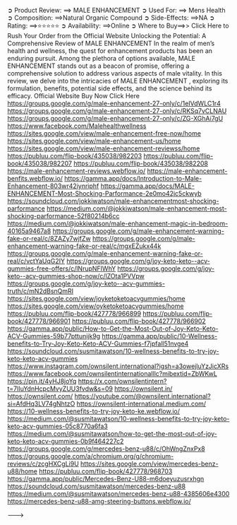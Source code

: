 ➲ Product Review: ==> MALE ENHANCEMENT
➲ Used For: ==> Mens Health
➲ Composition: ==>Natural Organic Compound
➲ Side-Effects: ==>NA
➲ Rating: ==>⭐⭐⭐⭐⭐
➲ Availability: ==>Online
➲ Where to Buy==>> Click Here to Rush Your Order from the Official Website
Unlocking the Potential: A Comprehensive Review of MALE ENHANCEMENT
In the realm of men’s health and wellness, the quest for enhancement products has been an enduring pursuit. Among the plethora of options available, MALE ENHANCEMENT stands out as a beacon of promise, offering a comprehensive solution to address various aspects of male vitality. In this review, we delve into the intricacies of MALE ENHANCEMENT , exploring its formulation, benefits, potential side effects, and the science behind its efficacy.
Official Website Buy Now Click Here
https://groups.google.com/g/male-enhancement-27-only/c/1eIVdWLC1r4 
https://groups.google.com/g/male-enhancement-27-only/c/RKSq7vCLNAU 
https://groups.google.com/g/male-enhancement-27-only/c/ZG-XGhAi7gU 
https://www.facebook.com/Malehealthwellness 
https://sites.google.com/view/male-enhancement-free-now/home 
https://sites.google.com/view/male-enhancement-us/home 
https://sites.google.com/view/male-enhancement-reviewss/home 
https://publuu.com/flip-book/435038/982203 
https://publuu.com/flip-book/435038/982207 
https://publuu.com/flip-book/435038/982208 
https://male-enhancement-reviews.webflow.io/ 
https://male-enhancement-benfits.webflow.io/ 
https://gamma.app/docs/Introduction-to-Male-Enhancement-803wr42iynriphf 
https://gamma.app/docs/MALE-ENHANCEMENT-Most-Shocking-Parformance-2e0mo42jc5ckwyb 
https://soundcloud.com/jokkiwatson/male-enhancementmost-shocking-parformance 
https://medium.com/@jokkiwatson/male-enhancement-most-shocking-parformance-52f80214b6cc 
https://medium.com/@jokkiwatson/male-enhancement-magic-in-bedroom-40165a9467a8 
https://groups.google.com/g/male-enhancement-warning-fake-or-real/c/8ZAZy7wjfZw 
https://groups.google.com/g/male-enhancement-warning-fake-or-real/c/mgxEZukx44k 
https://groups.google.com/g/male-enhancement-warning-fake-or-real/c/vctYaUqG2IY 
https://groups.google.com/g/joy-keto-keto--acv-gummies-free-offers/c/lNrupNFIWhY 
https://groups.google.com/g/joy-keto--acv-gummies-shop-now/c/lZOta1PVVpw 
https://groups.google.com/g/joy-keto--acv-gummies-truth/c/mN2dBsnQmRI 
https://sites.google.com/view/joyketoketoacvgummies/home 
https://sites.google.com/view/oyketoketoacvgummies/home 
https://publuu.com/flip-book/427778/966899 
https://publuu.com/flip-book/427778/966901 
https://publuu.com/flip-book/427778/966902 
https://gamma.app/public/How-to-Get-the-Most-Out-of-Joy-Keto-Keto-ACV-Gummies-59b77pttunijk9g 
https://gamma.app/public/10-Wellness-benefits-to-Try-Joy-Keto-Keto-ACV-Gummies-f7jpfall51nvge4 
https://soundcloud.com/susmitawatson/10-wellness-benefits-to-try-joy-keto-keto-acv-gummies
https://www.instagram.com/ownsilent.international?igsh=a3owejluYzJicXRs 
https://www.facebook.com/ownsilentinternationalllc?mibextid=ZbWKwL 
https://pin.it/4yHJ8joYq 
https://x.com/ownsilentintern?t=7lIuYdnHcpcMvyZUU3fvdw&s=09 
https://ownsilent.in/ 
https://ownsilent.com/ 
https://youtube.com/@ownsilent.international?si=AfdHq3LV74gNhtzO 
https://ownsilent-international.medium.com/   
https://10-wellness-benefits-to-try-joy-keto-ke.webflow.io/ 
https://medium.com/@susmitawatson/10-wellness-benefits-to-try-joy-keto-keto-acv-gummies-05c8770a6fa3 
https://medium.com/@susmitawatson/how-to-get-the-most-out-of-joy-keto-keto-acv-gummies-0b9f464227c2 
https://groups.google.com/g/mercedes-benz-u88/c/OhWngZnxPx8 
https://groups.google.com/a/chromium.org/g/chromium-reviews/c/zcgHXCgLi9U 
https://sites.google.com/view/mercedes-benz-u88/home 
https://publuu.com/flip-book/427778/968703 
https://gamma.app/public/Mercedes-Benz-U88-m6doeyuzusrxhgn 
https://soundcloud.com/susmitawatson/mercedes-benz-u88 
https://medium.com/@susmitawatson/mercedes-benz-u88-4385606e4300 
https://mercedes-benz-u88-amg-steering-buttons.webflow.io/ 

--->

